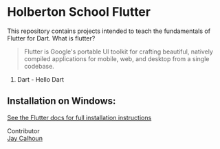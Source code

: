 Holberton School Flutter
===========================

This repository contains projects intended to teach the fundamentals of Flutter for Dart. What is flutter? 
>Flutter is Google's portable UI toolkit for crafting beautiful, natively compiled applications for mobile, web, and desktop from a single codebase.

1. Dart - Hello Dart

Installation on Windows:
-----

[See the Flutter docs for full installation instructions](https://docs.flutter.dev/get-started/install/windows)

Contributor
<br>
[Jay Calhoun](https://www.github.com/Valinor13)
